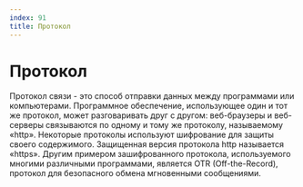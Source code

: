 ```yaml
---
index: 91
title: Протокол
---
```

# Протокол

Протокол связи - это способ отправки данных между программами или компьютерами. Программное обеспечение, использующее один и тот же протокол, может разговаривать друг с другом: веб-браузеры и веб-серверы связываются по одному и тому же протоколу, называемому «http». Некоторые протоколы используют шифрование для защиты своего содержимого. Защищенная версия протокола http называется «https». Другим примером зашифрованного протокола, используемого многими различными программами, является OTR (Off-the-Record), протокол для безопасного обмена мгновенными сообщениями.